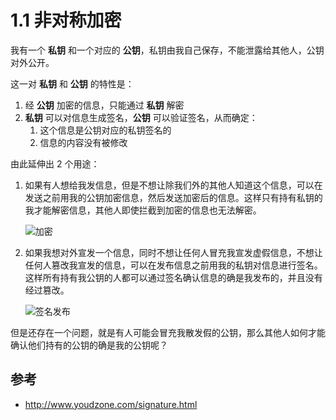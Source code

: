 # 1.1 非对称加密

我有一个 **私钥** 和一个对应的 **公钥**，私钥由我自己保存，不能泄露给其他人，公钥对外公开。

这一对 **私钥** 和 **公钥** 的特性是：

1. 经 **公钥** 加密的信息，只能通过 **私钥** 解密
2. **私钥** 可以对信息生成签名，**公钥** 可以验证签名，从而确定：
    1. 这个信息是公钥对应的私钥签名的
    2. 信息的内容没有被修改

由此延伸出 2 个用途：

1. 如果有人想给我发信息，但是不想让除我们外的其他人知道这个信息，可以在发送之前用我的公钥加密信息，然后发送加密后的信息。这样只有持有私钥的我才能解密信息，其他人即使拦截到加密的信息也无法解密。

    ![加密](/network-security/images/加密.svg)

2. 如果我想对外宣发一个信息，同时不想让任何人冒充我宣发虚假信息，不想让任何人篡改我宣发的信息，可以在发布信息之前用我的私钥对信息进行签名。这样所有持有我公钥的人都可以通过签名确认信息的确是我发布的，并且没有经过篡改。

    ![签名发布](/network-security/images/签名发布.svg)

但是还存在一个问题，就是有人可能会冒充我散发假的公钥，那么其他人如何才能确认他们持有的公钥的确是我的公钥呢？

## 参考

- http://www.youdzone.com/signature.html
